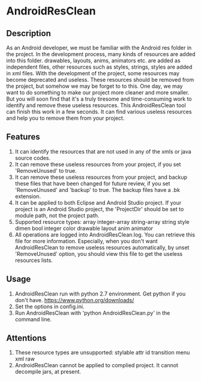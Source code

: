 # AndroidResClean

## Description
As an Android developer, we must be familiar with the Android res folder in the project. In the development process, many kinds of resources are added into this folder. drawables, layouts, anims, animators etc. are added as independent files, other resources such as styles, strings, styles are added in xml files. With the development of the project, some resources may become deprecated and useless. These resources should be removed from the project, but somehow we may be forget to to this. One day, we may want to do something to make our project more cleaner and more smaller. But you will soon find that it's a truly tiresome and time-consuming work to identify and remove these useless resources.
This AndroidResClean tool can finish this work in a few seconds. It can find various useless resources and help you to remove them from your project.

## Features
1. It can identify the resources that are not used in any of the xmls or java source codes.
2. It can remove these useless resources from your project, if you set 'RemoveUnused' to true.
3. It can remove these useless resources from your project, and backup these files that have been changed for future review, if you set 'RemoveUnused' and 'backup' to true. The backup files have a .bk extension.
4. It can be applied to both Eclipse and Android Studio project. If your project is an Android Studio project, the 'ProjectDir' should be set to module path, not the project path.
5. Supported resource types: array integer-array string-array string style dimen bool integer color   drawable layout anim animator
6. All operations are logged into AndroidResClean.log. You can retrieve this file for more information. Especially, when you don't want AndroidResClean to remove useless resources automatically, by unset 'RemoveUnused' option, you should view this file to get the useless resources lists.

## Usage
1. AndroidResClean run with python 2.7 environment. Get python if you don't have. https://www.python.org/downloads/
2. Set the options in config.ini.
3. Run AndroidResClean with 'python AndroidResClean.py' in the command line. 

## Attentions
1. These resource types are unsupported: stylable attr id   transition menu xml raw
2. AndroidResClean cannot be applied to complied project. It cannot decompile jars, at present.
 